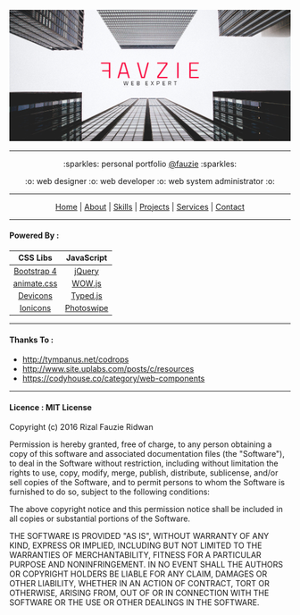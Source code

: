 <p align="center"><img src="https://github.com/fauzie/fauzie.github.io/raw/master/img/fauzie-banner.jpg"></p>

---

<p align="center">:sparkles: personal portfolio <a href="https://github.com/fauzie">@fauzie</a> :sparkles:</p>

<p align="center">:o: web designer :o: web developer :o: web system administrator :o:</p>

---

<p align="center"><a href="http://fauzie.my.id/">Home</a> | <a href="http://fauzie.my.id/#about">About</a> | <a href="http://fauzie.my.id/#skills">Skills</a> | <a href="http://fauzie.my.id/#projects">Projects</a> | <a href="http://fauzie.my.id/#services">Services</a> | <a href="http://fauzie.my.id/#contacts">Contact</a></p>

---

#### Powered By :

| CSS Libs | JavaScript |
|:---------------:|:---------------:|
| [Bootstrap 4](http://v4-alpha.getbootstrap.com/) | [jQuery](http://jquery.com/) |
| [animate.css](http://github.com/daneden/animate.css) | [WOW.js](http://mynameismatthieu.com/WOW/) |
| [Devicons](https://github.com/vorillaz/devicons) | [Typed.js](https://github.com/mattboldt/typed.js/) |
| [Ionicons](http://ionicons.com/) | [Photoswipe](https://github.com/dimsemenov/photoswipe) |

___

#### Thanks To :

* http://tympanus.net/codrops
* http://www.site.uplabs.com/posts/c/resources
* https://codyhouse.co/category/web-components

___

#### Licence : MIT License

Copyright (c) 2016 Rizal Fauzie Ridwan

Permission is hereby granted, free of charge, to any person obtaining a copy
of this software and associated documentation files (the "Software"), to deal
in the Software without restriction, including without limitation the rights
to use, copy, modify, merge, publish, distribute, sublicense, and/or sell
copies of the Software, and to permit persons to whom the Software is
furnished to do so, subject to the following conditions:

The above copyright notice and this permission notice shall be included in all
copies or substantial portions of the Software.

THE SOFTWARE IS PROVIDED "AS IS", WITHOUT WARRANTY OF ANY KIND, EXPRESS OR
IMPLIED, INCLUDING BUT NOT LIMITED TO THE WARRANTIES OF MERCHANTABILITY,
FITNESS FOR A PARTICULAR PURPOSE AND NONINFRINGEMENT. IN NO EVENT SHALL THE
AUTHORS OR COPYRIGHT HOLDERS BE LIABLE FOR ANY CLAIM, DAMAGES OR OTHER
LIABILITY, WHETHER IN AN ACTION OF CONTRACT, TORT OR OTHERWISE, ARISING FROM,
OUT OF OR IN CONNECTION WITH THE SOFTWARE OR THE USE OR OTHER DEALINGS IN THE
SOFTWARE.
